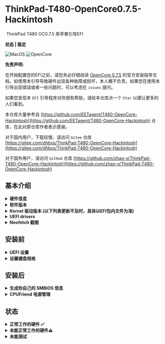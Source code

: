 # ThinkPad-T480-OpenCore0.7.5-Hackintosh
 ThinkPad T480 OC0.7.5 黑苹果引导EFI

**状态 | 稳定**

![MacOS](https://img.shields.io/badge/MacOS-12.0.1-brightgreen) 
![OpenCore](https://img.shields.io/badge/OpenCore-0.7.5-blue.svg)


**免责声明:**

在开始配置您的EFI之前，请您务必仔细阅读 [OpenCore 0.7.5](https://dortania.github.io/OpenCore-Install-Guide/) 的官方安装指导文档，如使用本引导导致硬件出现各种故障或损坏，本人概不负责。如果您在使用本引导出现错误或者一些问题时，可以考虑在 `issues` 提问。

如果您发现本 `EFI` 引导程序对你很有帮助，请给本仓库点一个 `Star` 以便让更多的人们看到。

本仓库大量参考自 [https://github.com/EETagent/T480-OpenCore-Hackintosh](https://github.com/EETagent/T480-OpenCore-Hackintosh) 仓库，在此对原仓库作者表示感谢。

对于国内用户，下载较慢，请访问 `Gitee` 仓库 [https://gitee.com/dhbxs/ThinkPad-T480-OpenCore-Hackintosh](https://gitee.com/dhbxs/ThinkPad-T480-OpenCore-Hackintosh)

对于国外用户，请访问 `GitHub` 仓库 [https://github.com/zhao-v/ThinkPad-T480-OpenCore-Hackintosh](https://github.com/zhao-v/ThinkPad-T480-OpenCore-Hackintosh)

## 基本介绍

<details>
<summary><strong>硬件信息</strong></summary>
<br>

| 类别             | 型号                                        | 备注                                                         |
| ---------------- | ------------------------------------------- | ------------------------------------------------------------ |
| 主板             | 联想 20L系列                                | 7th/8th Generation Intel Processor Family I/O - 9D4E 笔记本芯片组 |
| BIOS             | 联想 N24ET60W (1.35)                        | BIOS程序发布日期: 2020/10/08                                 |
| CPU              | Intel Core i5-8250U [Kaby Lake R] | [英特尔 Core i5-8250U @ 1.60GHz 四核](https://ark.intel.com/content/www/us/en/ark/products/124967/intel-core-i5-8250u-processor-6m-cache-up-to-3-40-ghz.html) |
| GPU              | Intel UHD 620                               | 英特尔 UHD Graphics 620 ( 128 MB / 联想 )                    |
| SSD              | LITEON T11 Plus 256                         | 建兴256G nvme 固态硬盘                                       |
| 内存 `1`          | 8GB DDR4 2666Mhz                          | 海力士(Hynix) DDR4 2666MHz 8GB |
| 内存 `2`          | 8GB DDR4 2400Mhz                          | 金士顿(Kingston) DDR4 2400MHz 8GB |
| 电池             | 单电池                                      | 单个外置电池，无内置电池                                     |
| 相机             | 720p 相机                                   |                                                              |
| WIFI & Bluetooth | Intel Wireless-AC 8265                      | 使用 [AirportItlwm v2.0.0-stable](https://github.com/OpenIntelWireless/itlwm/releases) 驱动 |
| 有线网卡         | Ethernet Connection  I219-V                 | 英特尔 Ethernet Connection  I219-V / 联想                    |
| 声卡             | 瑞昱  @ 英特尔 High Definition Audio 控制器 | alc=11                                                       |
| 键鼠             | PS2 Keyboard & Synaptics TrackPad           | [YogaSMC](https://github.com/zhen-zen/YogaSMC) 用于媒体键（如麦克风开关等）PrtSc映射为F13 |

</details>  

<details>
<summary><strong>软件版本</strong></summary>
<br>

| Component     | Version |
| ------------- | ------- |
| macOS Big Sur | 12.0.1  |
| OpenCore      | v0.7.5  |

</details>

<details>
<summary><strong>Kernel 驱动版本 (以下列表更新不及时，具体以EFI包内文件为准)</strong></summary>
<br>
| Kext                   | Version        |
| :--------------------- | -------------- |
| AirportItlwm           | v2.0.0-stable  |
| AppleALC               | 1.5.7          |
| AppleBacklightSmoother | 1.0.2          |
| BrightnessKeys         | 1.0.1          |
| CPUFriend              | 1.2.3          |
| CPUFriendDataProvider  | i5-8250U       |
| HibernationFixup       | 1.3.9          |
| HoRNDIS                | Disabled, 9.2  |
| IntelBluetoothFirmware | 1.1.2          |
| IntelBluetoothInjector | 1.1.2          |
| IntelMausiEthernet     | 2.5.1.d1       |
| Lilu                   | 1.5.1          |
| NoTouchID              | 1.0.4          |
| NVMeFix                | 1.0.5          |
| RTCMemoryFixup         | 1.0.8          |
| VirtualSMC             | 1.2.0          |
| VoltageShift           | Disabled, 1.22 |
| VoodooPS2Controller    | 2.2.0          |
| VoodooRMI              | 1.3.0          |
| VoodooSMBus            | 3.0.0          |
| WhateverGreen          | 1.4.7          |
| YogaSMC                | 1.4.1          |

</details>

<details>
<summary><strong>UEFI drivers</strong></summary>
<br>

|     Driver      | Version           |
| :-------------: | ----------------- |
|  AudioDxe.efi   | OpenCorePkg 0.7.5 |
|   HfsPlus.efi   | OcBinaryData      |
| OpenCanopy.efi  | OpenCorePkg 0.7.5 |
| OpenRuntime.efi | OpenCorePkg 0.7.5 |

</details>

<details>
    <summary><strong>Neofetch 截图</strong></summary>
    <br>
    <p float="left">
        <img src="https://i.loli.net/2021/02/28/YBIPstrCp7Fc23W.png" alt="Neofetch BigSur" width="350"/>
    </p>
</details> 

## 安装前

<details>  
<summary><strong>UEFI 设置</strong></summary>
<br>
**Security**

- `Security Chip` **Disabled**
- `Memory Protection -> Execution Prevention` **Enabled**
- `Virtualization -> Intel Virtualization Technology` **Enabled**
- `Virtualization -> Intel VT-d Feature` **Enabled**
- `Anti-Theft -> Computrace -> Current Setting` **Disabled**
- `Secure Boot -> Secure Boot` **Disabled**
- `Intel SGX -> Intel SGX Control` **Disabled**
- `Device Guard` **Disabled**

**Startup**

- `UEFI/Legacy Boot` **UEFI Only**
- `CSM Support` **No**

**Thunderbolt**

- `Thunderbolt BIOS Assist Mode` **Disabled**
- `Wake by Thunderbolt(TM) 3` **Disabled**
- `Security Level` **User Authorization**
- `Support in Pre Boot Environment -> Thunderbolt(TM) device` **Enabled**

</details>  

<details>
<summary><strong>设置键盘规格</strong></summary>
<br>

根据你的键盘型号，填入以下值到`config.plist` -> `NVRAM` -> `7C436110-AB2A-4BBB-A880-FE41995C9F82` -> `prev-lang:kbd`

![截屏2021-03-06 下午8.09.10](https://cdn.jsdelivr.net/gh/zhao-v/blog-img@master/uPic/%E6%88%AA%E5%B1%8F2021-03-06%20%E4%B8%8B%E5%8D%888.09.10.png)

- 🇺🇸 | [0] en_US - U.S --> en-US:0 --> 656e2d55 533a30

- 🇨🇿 | [30776] cs - Czech --> cs-CZ:30776 --> 63732d43 5a3a3330 373736

- 🇨🇿 | cs-CZ:0 --> 63732d43 5a3a30

其他型号请查看以下文档：

[AppleKeyboardLayouts.txt](https://github.com/acidanthera/OpenCorePkg/blob/master/Utilities/AppleKeyboardLayouts/AppleKeyboardLayouts.txt)

</details>

## 安装后

<details>  

<summary><strong>生成你自己的 SMBIOS 信息</strong></summary>
<br>

[GenSMBIOS](https://github.com/corpnewt/GenSMBIOS)

- MacBookPro15,2

</details>  

<details>  

<summary><strong>CPUFriend 电源管理</strong></summary>
<br>

如果想要配置自己的CPUFriend驱动，请查看 [here](https://github.com/fewtarius/CPUFriendFriend) 
也可以使用我提供的CPUFriend驱动。

</details>  

## 状态

<details>  

<summary><strong>正常工作的硬件 ✅</strong></summary>

- [x] 电池百分比

- [x] 蓝牙和Wi-Fi - Intel Wireless-AC 8265 (0x0A2B) 

- [x] Boot chime

- [x] Boot menu `OpenCanopy` 

- [x] CPU 电源管理/ 性能`Now on par with Windows without XTU undervolt.`

- [x] FireVault 2 `No config.plist changes needed` 

- [x] GPU UHD 620 显卡硬件加速/性能 

- [x] HDMI 接口`Closed and opened lid. With audio.`

- [x] iMessage, FaceTime, App Store, iTunes Store. **需要生成自己的SMBIOS信息**

- [x] Intel I219V 以太网卡/有线网卡

- [x] 键盘`Volume and brightness hotkeys. Another media keys with YogaSMC.`

- [x] 麦克风`With keyboard switch using ThinkPad Assistant.`

- [x] 声卡Realtek® ALC3287 ("ALC257") Audio

- [x] SD 读卡器/卡槽 `Fortunately, USB connected.`

- [x] 睡眠/唤醒

- [x] 触控板`1-5 fingers swipe works. Emulate force touch using longer and more voluminous touch.`

- [x] 指点杆/小红点`Works perfectly. Just like on Windows or Linux.`

- [x] USB 接口 `USB Map is different for devices with Windows Hello camera.`

- [x] Wifi - Intel Wireless-AC 8265 

- [x] DRM `Widevine, validated on Firefox 82. WhateverGreen's DRM is broken on Big Sur`

</details>  

<details>  

<summary><strong>未能正常工作的硬件⚠️</strong></summary>

- [ ] PM 981 `Still unstable. Could work for some, not for others.`

- [ ] 无线随航`需要更换 Broadcom 网卡`

- [ ] 从OC引导的Windows系统不能正常启动 


</details>  

<details>  

<summary><strong>未能测试</strong></summary>

- [ ] Thunderbolt雷电接口  `没有设备做测试`

</details>  
